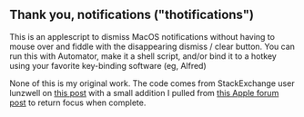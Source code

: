## Thank you, notifications ("thotifications")

This is an applescript to dismiss MacOS notifications without having to mouse over and fiddle with the disappearing dismiss / clear button. You can run this with Automator, make it a shell script, and/or bind it to a hotkey using your favorite key-binding software (eg, Alfred)

None of this is my original work. The code comes from StackExchange user lunzwell on [this post](https://apple.stackexchange.com/a/408602/20704) with a small addition I pulled from [this Apple forum post](https://discussions.apple.com/thread/6820749) to return focus when complete.
